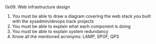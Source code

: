 0x09. Web infrastructure design

1. You must be able to draw a diagram covering the web stack you built with the sysadmin/devops track projects
2. You must be able to explain what each component is doing
3. You must be able to explain system redundancy
4. Know all the mentioned acronyms: LAMP, SPOF, QPS
